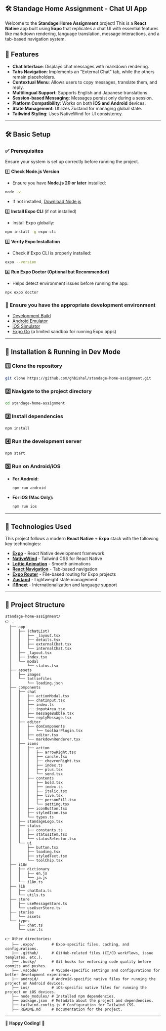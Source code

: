 ## 🛠️ Standage Home Assignment - Chat UI App

Welcome to the **Standage Home Assignment** project! This is a **React Native** app built using **Expo** that replicates a chat UI with essential features like markdown rendering, language translation, message interactions, and a tab-based navigation system.

## 🚀 Features

- **Chat Interface**: Displays chat messages with markdown rendering.
- **Tabs Navigation**: Implements an "External Chat" tab, while the others remain placeholders.
- **Contextual Menu**: Allows users to copy messages, translate them, and reply.
- **Multilingual Support**: Supports English and Japanese translations.
- **Session-based Messaging**: Messages persist only during a session.
- **Platform Compatibility**: Works on both **iOS and Android** devices.
- **State Management**: Utilizes Zustand for managing global state.
- **Tailwind Styling**: Uses NativeWind for UI consistency.

---

## 🛠️ Basic Setup

### ✅ **Prerequisites**

Ensure your system is set up correctly before running the project.

1️⃣ **Check Node.js Version**

- Ensure you have **Node.js 20 or later** installed:

```sh
node -v
```

- If not installed, [Download Node.js](https://nodejs.org/)

2️⃣ **Install Expo CLI** (if not installed)

- Install Expo globally:

```sh
npm install -g expo-cli
```

3️⃣ **Verify Expo Installation**

- Check if Expo CLI is properly installed:

```sh
expo --version
```

4️⃣ **Run Expo Doctor (Optional but Recommended)**

- Helps detect environment issues before running the app:

```sh
npx expo doctor
```

### 📲 **Ensure you have the appropriate development environment**

- [Development Build](https://docs.expo.dev/develop/development-builds/introduction/)
- [Android Emulator](https://docs.expo.dev/workflow/android-studio-emulator/)
- [iOS Simulator](https://docs.expo.dev/workflow/ios-simulator/)
- [Expo Go](https://expo.dev/go) (a limited sandbox for running Expo apps)

---

## 🏰️ Installation & Running in Dev Mode

### 1️⃣ **Clone the repository**

```sh
git clone https://github.com/ghbishal/standage-home-assignment.git
```

### 2️⃣ **Navigate to the project directory**

```sh
cd standage-home-assignment
```

### 3️⃣ **Install dependencies**

```sh
npm install
```

### 4️⃣ **Run the development server**

```sh
npm start
```

### 5️⃣ **Run on Android/iOS**

- **For Android:**

  ```sh
  npm run android
  ```

- **For iOS (Mac Only):**

  ```sh
  npm run ios
  ```

---

## 🏰️ Technologies Used

This project follows a modern **React Native + Expo** stack with the following key technologies:

- **[Expo](https://expo.dev/)** - React Native development framework
- **[NativeWind](https://www.nativewind.dev/)** - Tailwind CSS for React Native
- **[Lottie Animation](https://airbnb.io/lottie/#/react-native)** - Smooth animations
- **[React Navigation](https://reactnavigation.org/docs/material-top-tab-navigator/)** - Tab-based navigation
- **[Expo Router](https://expo.github.io/router/)** - File-based routing for Expo projects
- **[Zustand](https://github.com/pmndrs/zustand)** - Lightweight state management
- **[i18next](https://react.i18next.com/latest/usetranslation-hook)** - Internationalization and language support

---

## 📂 Project Structure

```plaintext
standage-home-assignment/
👉 .
  ├── app
  │   ├── (chatList)
  │   │   ├── _layout.tsx
  │   │   ├── details.tsx
  │   │   ├── externalChat.tsx
  │   │   └── internalChat.tsx
  │   ├── _layout.tsx
  │   ├── index.tsx
  │   └── modal
  │       └── status.tsx
  ├── assets
  │   ├── images
  │   └── lottiefiles
  │       └── loading.json
  ├── components
  │   ├── chat
  │   │   ├── actionModal.tsx
  │   │   ├── chatInput.tsx
  │   │   ├── index.ts
  │   │   ├── inputArea.tsx
  │   │   ├── messageBubble.tsx
  │   │   └── replyMessage.tsx
  │   ├── editor
  │   │   ├── domComponents
  │   │   │   └── toolbarPlugin.tsx
  │   │   ├── editor.tsx
  │   │   └── markdownRenderer.tsx
  │   ├── icons
  │   │   ├── action
  │   │   │   ├── arrowRight.tsx
  │   │   │   ├── cancle.tsx
  │   │   │   ├── chevronRight.tsx
  │   │   │   ├── index.ts
  │   │   │   ├── plus.tsx
  │   │   │   └── send.tsx
  │   │   ├── contents
  │   │   │   ├── bold.tsx
  │   │   │   ├── index.ts
  │   │   │   ├── italic.tsx
  │   │   │   ├── live.tsx
  │   │   │   ├── personFill.tsx
  │   │   │   └── setting.tsx
  │   │   ├── iconButton.tsx
  │   │   ├── styledIcon.tsx
  │   │   └── types.ts
  │   ├── standageLogo.tsx
  │   ├── status
  │   │   ├── constants.ts
  │   │   ├── statusItem.tsx
  │   │   └── statusSelector.tsx
  │   └── ui
  │       ├── button.tsx
  │       ├── loading.tsx
  │       ├── styledText.tsx
  │       └── toolChip.tsx
  ├── i18n
  │   ├── dictionary
  │   │   ├── en.js
  │   │   └── ja.js
  │   └── i18n.ts
  ├── lib
  │   ├── chatData.ts
  │   └── utils.ts
  ├── store
  │   ├── useMessageStore.ts
  │   └── useUserStore.ts
  ├── stories
  │   └── assets
  └── types
      ├── chat.ts
      └── user.ts

👉 Other directories:
   ├── .expo/        # Expo-specific files, caching, and configurations.
   ├── .github/      # GitHub-related files (CI/CD workflows, issue templates, etc.).
   ├── .husky/       # Git hooks for enforcing code quality before commits and pushes.
   ├── .vscode/      # VSCode-specific settings and configurations for better development experience.
   ├── android/      # Android-specific native files for running the project on Android devices.
   ├── ios/          # iOS-specific native files for running the project on iOS devices.
   ├── node_modules/ # Installed npm dependencies.
   ├── package.json  # Metadata about the project and dependencies.
   ├── tailwind.config.js # Configuration for Tailwind CSS.
   ├── README.md     # Documentation for the project.
```

---

🚀 **Happy Coding!** 🎉
